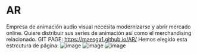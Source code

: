 # AR
Empresa de animación audio visual necesita modernizarse y abrir mercado online. Quiere distribuir sus series de animación así como el merchandising relacionado.
GIT PAGE: https://maesga1.github.io/AR/
Hemos elegido esta estrcutura de página:
![image](https://github.com/maesga1/AR/assets/133367024/1a55a739-30ab-4cf8-b6c7-c985d012a30f)
![image](https://github.com/maesga1/AR/assets/133367024/58a33d49-82ce-4909-97f2-e3bc4c828deb)
![image](https://github.com/maesga1/AR/assets/133367024/19890c13-0ce0-40dd-b821-de423351b0ef)

